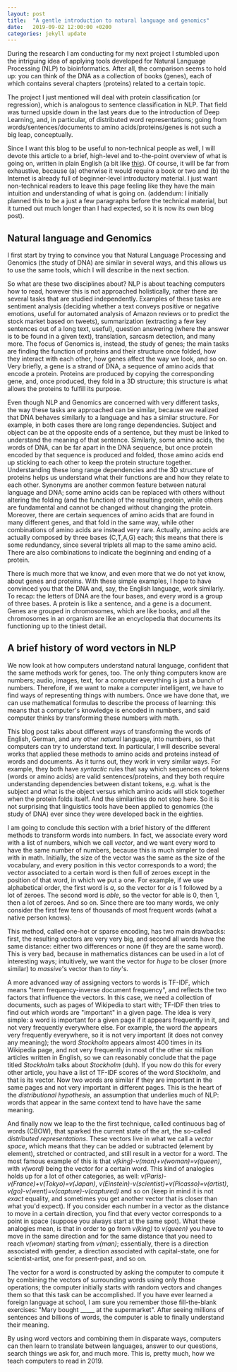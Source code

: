 ```yaml
---
layout: post
title:  "A gentle introduction to natural language and genomics"
date:   2019-09-02 12:00:00 +0200
categories: jekyll update
---
```



During the research I am conducting for my next project I stumbled upon the
intriguing idea of applying tools developed for Natural Language Processing
(NLP) to bioinformatics. After all, the comparison seems to hold up: you can
think of the DNA as a collection of books (genes), each of which contains
several chapters (proteins) related to a certain topic.

The project I just mentioned will deal with protein classification (or
regression), which is analogous to sentence classification in NLP. That field
was turned upside down in the last years due to the introduction of Deep
Learning, and, in particular, of distributed word representations; going from
words/sentences/documents to amino acids/proteins/genes is not such a big leap,
conceptually. 

Since I want this blog to be useful to non-technical people as well, I will
devote this article to a brief, high-level and to-the-point overview of what is
going on, written in plain English (a bit like [this](https://xkcd.com/1133/)).
Of course, it will be far from exhaustive, because (a) otherwise it would
require a book or two and (b) the Internet is already full of beginner-level
introductory material. I just want non-technical readers to leave this page
feeling like they have the main intuition and understanding of what is going on.
(addendum: I initially planned this to be a just a few paragraphs before the
technical material, but it turned out much longer than I had expected, so it is
now its own blog post).

## Natural language and Genomics
I first start by trying to convince you that Natural Language Processing and
Genomics (the study of DNA) are similar in several ways, and this allows us to
use the same tools, which I will describe in the next section.

So what are these two disciplines about? NLP is about teaching computers how to
read, however this is not approached holistically, rather there are several
tasks that are studied independently. Examples of these tasks are sentiment
analysis (deciding whether a text conveys positive or negative emotions, useful
for automated analysis of Amazon reviews or to predict the stock market based on
tweets), summarization (extracting a few key sentences out of a long text,
useful), question answering (where the answer is to be found in a given text),
translation, sarcasm detection, and many more. The focus of Genomics is,
instead, the study of genes; the main tasks are finding the function of proteins
and their structure once folded, how they interact with each other, how genes
affect the way we look, and so on. Very briefly, a gene is a strand of DNA, a
sequence of amino acids that encode a protein. Proteins are produced by copying
the corresponding gene, and, once produced, they fold in a 3D structure; this
structure is what allows the proteins to fulfill its purpose.

Even though NLP and Genomics are concerned with very different tasks, the way
these tasks are approached can be similar, because we realized that DNA behaves
similarly to a language and has a similar structure. For example, in both cases
there are long range dependencies. Subject and object can be at the opposite
ends of a sentence, but they must be linked to understand the meaning of that
sentence. Similarly, some amino acids, the words of DNA, can be far apart in the
DNA sequence, but once protein encoded by that sequence is produced and folded,
those amino acids end up sticking to each other to keep the protein structure
together. Understanding these long range dependencies and the 3D structure of
proteins helps us understand what their functions are and how they relate to
each other. Synonyms are another common feature between natural language and
DNA; some amino acids can be replaced with others without altering the folding
(and the function) of the resulting protein, while others are fundamental and
cannot be changed without changing the protein. Moreover, there are certain
sequences of amino acids that are found in many different genes, and that fold in
the same way, while other combinations of amino acids are instead very rare.
Actually, amino acids are actually composed by three bases (C,T,A,G) each; this
means that there is some redundancy, since several triplets all map to the same
amino acid. There are also combinations to indicate the beginning and ending of a
protein.

There is much more that we know, and even more that we do not yet know, about
genes and proteins. With these simple examples, I hope to have convinced you
that the DNA and, say, the English language, work similarly. To recap: the
letters of DNA are the four bases, and every word is a group of three bases. A
protein is like a sentence, and a gene is a document. Genes are grouped in
chromosomes, which are like books, and all the chromosomes in an organism are
like an encyclopedia that documents its functioning up to the tiniest detail.

## A brief history of word vectors in NLP
We now look at how computers understand natural language, confident that the
same methods work for genes, too. The only thing computers know are numbers;
audio, images, text, for a computer everything is just a bunch of numbers.
Therefore, if we want to make a computer intelligent, we have to find ways of
representing things with numbers. Once we have done that, we can use
mathematical formulas to describe the process of learning: this means that a
computer's knowledge is encoded in numbers, and said computer thinks by
transforming these numbers with math.

This blog post talks about different ways of transforming the words of English,
German, and any other _natural_ language, into numbers, so that computers can
try to understand text. In particular, I will describe several works that
applied these methods to amino acids and proteins instead of words and documents.
As it turns out, they work in very similar ways. For example, they both have
_syntactic_ rules that say which sequences of tokens (words or amino acids) are
valid sentences/proteins, and they both require understanding dependencies
between distant tokens, e.g. what is the subject and what is the object versus
which amino acids will stick together when the protein folds itself. And the
similarities do not stop here. So it is not surprising that linguistics tools
have been applied to genomics (the study of DNA) ever since they were developed
back in the eighties.

I am going to conclude this section with a brief history of the different
methods to transform words into numbers. In fact, we associate every word with a
list of numbers, which we call _vector_, and we want every word to have the same
number of numbers, because this is much simpler to deal with in math. Initially,
the size of the vector was the same as the size of the vocabulary, and every
position in this vector corresponds to a word; the vector associated to a
certain word is then full of zeroes except in the position of that word, in
which we put a one. For example, if we use alphabetical order, the first word is
_a_, so the vector for _a_ is 1 followed by a lot of zeroes. The second word is
_able_, so the vector for able is 0, then 1, then a lot of zeroes. And so on.
Since there are too many words, we only consider the first few tens of thousands
of most frequent words (what a native person knows).

This method, called one-hot or sparse encoding, has two main drawbacks: first,
the resulting vectors are very very big, and second all words have the same
distance: either two differences or none (if they are the same word). This is
very bad, because in mathematics distances can be used in a lot of interesting
ways; intuitively, we want the vector for _huge_ to be closer (more similar) to
_massive_'s vector than to _tiny_'s.

A more advanced way of assigning vectors to words is TF-IDF, which means "term
frequency-inverse document frequency", and reflects the two factors that
influence the vectors. In this case, we need a collection of documents, such as
pages of Wikipedia to start with; TF-IDF then tries to find out which words are
"important" in a given page. The idea is very simple: a word is important for a
given page if it appears frequently in it, and not very frequently everywhere
else. For example, the word _the_ appears very frequently everywhere, so it is
not very important (it does not convey any meaning); the word _Stockholm_
appears almost 400 times in its Wikipedia page, and not very frequently in most
of the other six million articles written in English, so we can reasonably
conclude that the page titled _Stockholm_ talks about _Stockholm_ (duh). If you
now do this for every other article, you have a list of TF-IDF scores of the
word _Stockholm_, and that is its vector. Now two words are similar if they are
important in the same pages and not very important in different pages. This is
the heart of the _distributional hypothesis_, an assumption that underlies much
of NLP: words that appear in the same context tend to have have the same
meaning.

And finally now we leap to the the first technique, called continuous bag of
words (CBOW), that sparked the current state of the art, the so-called
_distributed representations_. These vectors live in what we call a _vector
space_, which means that they can be added or subtracted (element by element),
stretched or contracted, and still result in a vector for a word. The most
famous example of this is that _v(king)-v(man)+v(woman)=v(queen)_, with
_v(word)_ being the vector for a certain word. This kind of analogies holds up
for a lot of other categories, as well: _v(Paris)-v(France)+v(Tokyo)=v(Japan)_,
_v(Einstein)-v(scientist)+v(Picasso)=v(artist)_,
_v(go)-v(went)=v(capture)-v(captured)_ and so on (keep in mind it is not _exact_
equality, and sometimes you get another vector that is closer than what you'd
expect). If you consider each number in a vector as the distance to move in a
certain direction, you find that every vector corresponds to a point in space
(suppose you always start at the same spot). What these analogies mean, is that
in order to go from _v(king)_ to _v(queen)_ you have to move in the same
direction and for the same distance that you need to reach _v(woman)_ starting
from _v(man)_; essentially, there is a direction associated with gender, a
direction associated with capital-state, one for scientist-artist, one for
present-past, and so on.

The vector for a word is constructed by asking the computer to compute it by
combining the vectors of surrounding words using only those operations; the
computer initially starts with random vectors and changes them so that this task
can be accomplished. If you have ever learned a foreign language at school, I am
sure you remember those fill-the-blank exercises: "Mary bought _____ at the
supermarket". After seeing millions of sentences and billions of words, the
computer is able to finally understand their meaning.

By using word vectors and combining them in disparate ways, computers can then
learn to translate between languages, answer to our questions, search things we
ask for, and much more. This is, pretty much, how we teach computers to read in
2019.
